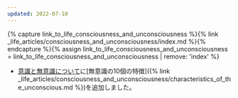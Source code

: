 ```yaml
---
updated: 2022-07-10
---
```

{% capture link_to_life_consciousness_and_unconsciousness %}{% link _life_articles/consciousness_and_unconsciousness/index.md %}{% endcapture %}{% assign link_to_life_consciousness_and_unconsciousness = link_to_life_consciousness_and_unconsciousness | remove: 'index' %}

- [意識と無意識について]({{link_to_life_consciousness_and_unconsciousness}})に[無意識の10個の特徴]({% link _life_articles/consciousness_and_unconsciousness/characteristics_of_the_unconscious.md %})を追加しました。
